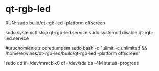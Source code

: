 # qt-rgb-led

RUN: sudo build/qt-rgb-led -platform offscreen

sudo systemctl stop qt-rgb-led.service
sudo systemctl disable qt-rgb-led.service


#uruchomienie z coredumpem
sudo bash -c "ulimit -c unlimited && /home/erwinek/qt-rgb-led/build/qt-rgb-led -platform offscreen"

sudo dd if=/dev/mmcblk0 of=/dev/sda bs=4M status=progress
